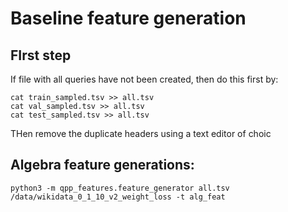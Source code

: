 # Baseline feature generation
## FIrst step
If file with all queries have not been created, then do this first by:

```
cat train_sampled.tsv >> all.tsv
cat val_sampled.tsv >> all.tsv
cat test_sampled.tsv >> all.tsv
```
THen remove the duplicate headers using a text editor of choic

## Algebra feature generations:
```
python3 -m qpp_features.feature_generator all.tsv /data/wikidata_0_1_10_v2_weight_loss -t alg_feat
```
